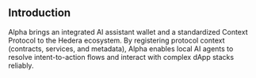 ## Introduction

Alpha brings an integrated AI assistant wallet and a standardized Context Protocol to the Hedera ecosystem. By registering protocol context (contracts, services, and metadata), Alpha enables local AI agents to resolve intent-to-action flows and interact with complex dApp stacks reliably.
